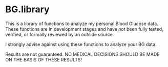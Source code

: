 # BG.library
This is a library of functions to analyze my personal Blood Glucose data.  These functions are in development stages and have not been fully tested, verified, or formally reviewed by an outside source. 

I strongly advise against using these functions to analyze your BG data.

Results are not guaranteed.
NO MEDICAL DECISIONS SHOULD BE MADE ON THE BASIS OF THESE RESULTS!
